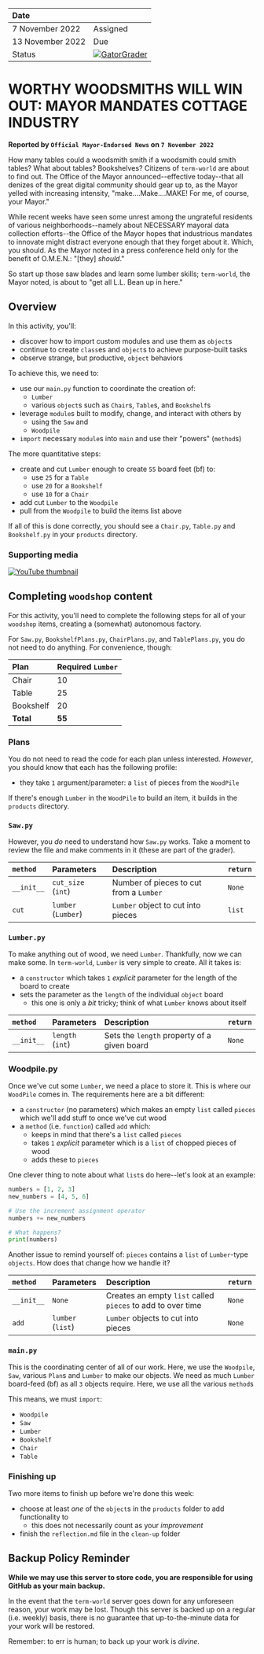 
| Date              |          |
|:------------------|:---------|
| 7 November 2022 | Assigned |
| 13 November 2022 | Due      |
| Status            | [![GatorGrader](../../actions/workflows/main.yml/badge.svg)](../../actions/workflows/main.yml) |

# WORTHY WOODSMITHS WILL WIN OUT: MAYOR MANDATES COTTAGE INDUSTRY

**Reported by `Official Mayor-Endorsed News` on `7 November 2022`**

How many tables could a woodsmith smith if a woodsmith could smith tables? What about tables? Bookshelves? Citizens of `term-world` are about to find out. The Office of the Mayor announced--effective today--that all denizes of the great digital community should gear up to, as the Mayor yelled with increasing intensity, "make....Make....MAKE! For me, of course, your Mayor."

While recent weeks have seen some unrest among the ungrateful residents of various neighborhoods--namely about NECESSARY mayoral data collection efforts--the Office of the Mayor hopes that industrious mandates to innovate might distract everyone enough that they forget about it. Which, you should. As the Mayor noted in a press conference held only for the benefit of O.M.E.N.: "[they] _should_."

So start up those saw blades and learn some lumber skills; `term-world`, the Mayor noted, is about to "get all L.L. Bean up in here."

## Overview

In this activity, you'll:

* discover how to import custom modules and use them as `object`s
* continue to create `class`es and `object`s to achieve purpose-built tasks
* observe strange, but productive, `object` behaviors

To achieve this, we need to:

* use our `main.py` function to coordinate the creation of:
  * `Lumber`
  * various `object`s such as `Chair`s, `Table`s, and `Bookshelf`s
* leverage `module`s built to modify, change, and interact with others by
  * using the `Saw` and
  * `Woodpile`
* `import` necessary `module`s into `main` and use their "powers" (`method`s)

The more quantitative steps:

* create and cut `Lumber` enough to create `55` board feet (bf) to:
  * use `25` for a `Table`
  * use `20` for a `Bookshelf`
  * use `10` for a `Chair`
* add cut `Lumber` to the `Woodpile`
* pull from the `Woodpile` to build the items list above

If all of this is done correctly, you should see a `Chair.py`, `Table.py` and `Bookshelf.py` in your `products` directory.

### Supporting media

[![YouTube thumbnail](http://img.youtube.com/vi/cJAXqu65W2s/hqdefault.jpg)](https://youtube.com/playlist?list=PLJvBsjwXNdlF99gvu4u3TIqBVk87xYirA)

## Completing `woodshop` content

For this activity, you'll need to complete the following steps for all of your `woodshop` items, creating a (somewhat) autonomous factory.

For `Saw.py`, `BookshelfPlans.py`, `ChairPlans.py`, and `TablePlans.py`, you do not need to do anything. For convenience, though:

|Plan |Required `Lumber` |
|:----|:-----------------|
|Chair| 10|
|Table| 25|
|Bookshelf| 20|
|**Total**    |**55** |

### Plans

You do not need to read the code for each plan unless interested. _However_, you should know that each has the following profile:

* they take `1` argument/parameter: a `list` of pieces from the `WoodPile`

If there's enough `Lumber` in the `WoodPile` to build an item, it builds in the `products` directory.

### `Saw.py`

However, you _do_ need to understand how `Saw.py` works. Take a moment to review the file and make comments in it (these are part of the grader).

|`method`|Parameters|Description|`return`|
|:-------|:---------|:------|:-----------|
|`__init__`|`cut_size` (`int`)|Number of pieces to cut from a `Lumber`|`None`|
|`cut`|`lumber` (`Lumber`)|`Lumber` object to cut into pieces|`list`|

### `Lumber.py`

To make anything out of wood, we need `Lumber`. Thankfully, now we can make some. In `term-world`, `Lumber` is very simple to create. All it takes is:

* a `constructor` which takes `1` _explicit_ parameter for the length of the board to create
* sets the parameter as the `length` of the individual `object` board
  * this one is only a _bit_ tricky; think of what `Lumber` knows about itself

|`method`|Parameters|Description|`return`|
|:-------|:---------|:------|:-----------|
|`__init__`|`length` (`int`)|Sets the `length` property of a given board|`None`|

### Woodpile.py

Once we've cut some `Lumber`, we need a place to store it. This is where our `WoodPile` comes in. The requirements here are a bit different:

* a `constructor` (no parameters) which makes an empty `list` called `pieces` which we'll add stuff to once we've cut wood
* a `method` (i.e. `function`) called `add` which:
  * keeps in mind that there's a `list` called `pieces`
  * takes `1` _explicit_ parameter which is a `list` of chopped pieces of wood
  * adds these to `pieces`

One clever thing to note about what `list`s do here--let's look at an example:

```python
numbers = [1, 2, 3]
new_numbers = [4, 5, 6]

# Use the increment assignment operator
numbers += new_numbers

# What happens?
print(numbers)
```

Another issue to remind yourself of: `pieces` contains a `list` of `Lumber`-type `objects`. How does that change how we handle it?

|`method`|Parameters|Description|`return`|
|:-------|:---------|:------|:-----------|
|`__init__`|`None`|Creates an empty `list` called `pieces` to add to over time |`None`|
|`add`|`lumber` (`list`)|`Lumber` objects to cut into pieces|`None`|

### `main.py`

This is the coordinating center of all of our work. Here, we use the `Woodpile`, `Saw`, various `Plan`s and `Lumber` to make our objects. We need as much `Lumber` board-feed (bf) as all `3` objects require. Here, we use all the various `method`s 

This means, we must `import`:

* `Woodpile`
* `Saw`
* `Lumber`
* `Bookshelf`
* `Chair`
* `Table`

### Finishing up

Two more items to finish up before we're done this week:

* choose at least _one_ of the `object`s in the `products` folder to add functionality to
  * this does not necessarily count as your _improvement_
* finish the `reflection.md` file in the `clean-up` folder

## Backup Policy Reminder

**While we may use this server to store code, you are responsible for using GitHub as your main backup.**

In the event that the `term-world` server goes down for any unforeseen reason, your work may be lost. Though this server is backed up on a regular (i.e. weekly) basis, there is no guarantee that up-to-the-minute data for your work will be restored.

Remember: to err is human; to back up your work is *divine*.
